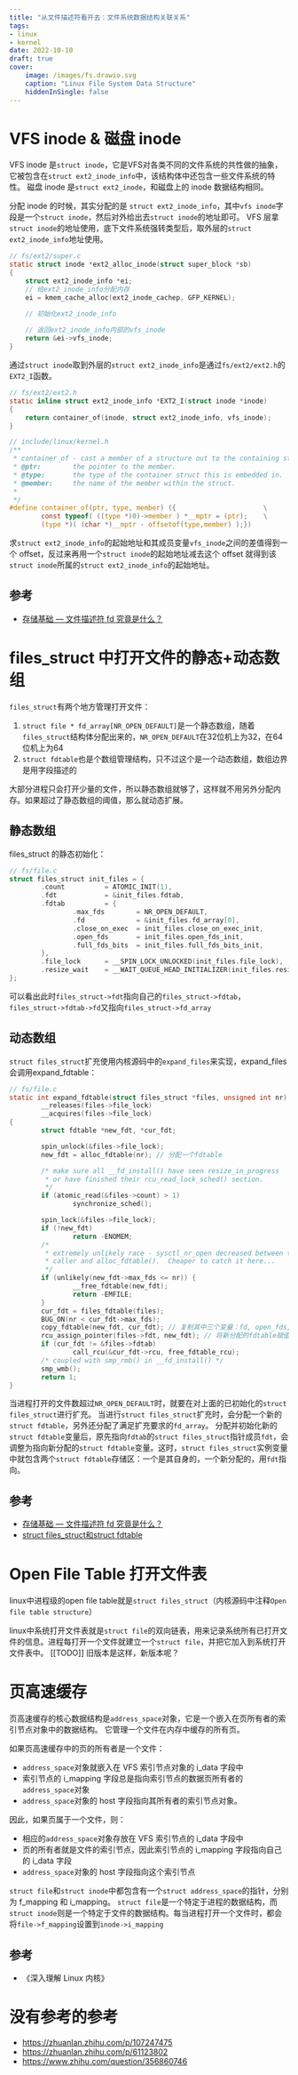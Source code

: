 ```yaml
---
title: "从文件描述符看开去：文件系统数据结构关联关系"
tags:
- linux
- kernel
date: 2022-10-10
draft: true
cover:
    image: /images/fs.drawio.svg
    caption: "Linux File System Data Structure"
    hiddenInSingle: false
---
```

# VFS inode & 磁盘 inode
VFS inode 是`struct inode`，它是VFS对各类不同的文件系统的共性做的抽象，它被包含在`struct ext2_inode_info`中，该结构体中还包含一些文件系统的特性。
磁盘 inode 是`struct ext2_inode`，和磁盘上的 inode 数据结构相同。

分配 inode 的时候，其实分配的是 `struct ext2_inode_info`，其中`vfs inode`字段是一个`struct inode`，然后对外给出去`struct inode`的地址即可。
VFS 层拿 `struct inode`的地址使用，底下文件系统强转类型后，取外层的`struct ext2_inode_info`地址使用。
```c
// fs/ext2/super.c
static struct inode *ext2_alloc_inode(struct super_block *sb)
{
	struct ext2_inode_info *ei;
	// 给ext2_inode_info分配内存
	ei = kmem_cache_alloc(ext2_inode_cachep, GFP_KERNEL);

	// 初始化ext2_inode_info
	
	// 返回ext2_inode_info内部的vfs_inode
	return &ei->vfs_inode;
}
```

通过`struct inode`取到外层的`struct ext2_inode_info`是通过`fs/ext2/ext2.h`的`EXT2_I`函数。
```c
// fs/ext2/ext2.h
static inline struct ext2_inode_info *EXT2_I(struct inode *inode)
{
	return container_of(inode, struct ext2_inode_info, vfs_inode);
}

// include/linux/kernel.h
/**
 * container_of - cast a member of a structure out to the containing structure
 * @ptr:        the pointer to the member.
 * @type:       the type of the container struct this is embedded in.
 * @member:     the name of the member within the struct.
 *
 */
#define container_of(ptr, type, member) ({                      \
        const typeof( ((type *)0)->member ) *__mptr = (ptr);    \
        (type *)( (char *)__mptr - offsetof(type,member) );})
```
求`struct ext2_inode_info`的起始地址和其成员变量`vfs_inode`之间的差值得到一个 offset，反过来再用一个`struct inode`的起始地址减去这个 offset 就得到该`struct inode`所属的`struct ext2_inode_info`的起始地址。

## 参考
- [存储基础 — 文件描述符 fd 究竟是什么？](https://zhuanlan.zhihu.com/p/364617329)

# files_struct 中打开文件的静态+动态数组
`files_struct`有两个地方管理打开文件：

1. `struct file * fd_array[NR_OPEN_DEFAULT]`是一个静态数组，随着`files_struct`结构体分配出来的，`NR_OPEN_DEFAULT`在32位机上为32，在64位机上为64
2. `struct fdtable`也是个数组管理结构，只不过这个是一个动态数组，数组边界是用字段描述的

大部分进程只会打开少量的文件，所以静态数组就够了，这样就不用另外分配内存。如果超过了静态数组的阈值，那么就动态扩展。

## 静态数组
files_struct 的静态初始化：
```c
// fs/file.c
struct files_struct init_files = {
        .count          = ATOMIC_INIT(1),
        .fdt            = &init_files.fdtab,
        .fdtab          = {
                .max_fds        = NR_OPEN_DEFAULT,
                .fd             = &init_files.fd_array[0],
                .close_on_exec  = init_files.close_on_exec_init,
                .open_fds       = init_files.open_fds_init,
                .full_fds_bits  = init_files.full_fds_bits_init,
        },
        .file_lock      = __SPIN_LOCK_UNLOCKED(init_files.file_lock),
        .resize_wait    = __WAIT_QUEUE_HEAD_INITIALIZER(init_files.resize_wait),
};
```
可以看出此时`files_struct->fdt`指向自己的`files_struct->fdtab`，`files_struct->fdtab->fd`又指向`files_struct->fd_array`

## 动态数组
`struct files_struct`扩充使用内核源码中的`expand_files`来实现，expand_files会调用expand_fdtable：
```c
// fs/file.c
static int expand_fdtable(struct files_struct *files, unsigned int nr)
        __releases(files->file_lock)
        __acquires(files->file_lock)
{
        struct fdtable *new_fdt, *cur_fdt;

        spin_unlock(&files->file_lock);
        new_fdt = alloc_fdtable(nr); // 分配一个fdtable

        /* make sure all __fd_install() have seen resize_in_progress
         * or have finished their rcu_read_lock_sched() section.
         */
        if (atomic_read(&files->count) > 1)
                synchronize_sched();

        spin_lock(&files->file_lock);
        if (!new_fdt)
                return -ENOMEM;
        /*
         * extremely unlikely race - sysctl_nr_open decreased between the check in
         * caller and alloc_fdtable().  Cheaper to catch it here...
         */
        if (unlikely(new_fdt->max_fds <= nr)) {
                __free_fdtable(new_fdt);
                return -EMFILE;
        }
        cur_fdt = files_fdtable(files);
        BUG_ON(nr < cur_fdt->max_fds);
        copy_fdtable(new_fdt, cur_fdt); // 复制其中三个变量：fd, open_fds, close_on_exec
        rcu_assign_pointer(files->fdt, new_fdt); // 将新分配的fdtable赋值给files的fdt
        if (cur_fdt != &files->fdtab)
                call_rcu(&cur_fdt->rcu, free_fdtable_rcu);
        /* coupled with smp_rmb() in __fd_install() */
        smp_wmb();
        return 1;
}
```
当进程打开的文件数超过`NR_OPEN_DEFAULT`时，就要在对上面的已初始化的`struct files_struct`进行扩充。
当进行`struct files_struct`扩充时，会分配一个新的`struct fdtable`，另外还分配了满足扩充要求的`fd_array`。
分配并初始化新的`struct fdtable`变量后，原先指向`fdtab`的`struct files_struct`指针成员`fdt`，会调整为指向新分配的`struct fdtable`变量。这时，`struct files_struct`实例变量中就包含两个`struct fdtable`存储区：一个是其自身的，一个新分配的，用`fdt`指向。

## 参考
- [存储基础 — 文件描述符 fd 究竟是什么？](https://zhuanlan.zhihu.com/p/364617329)
- [struct files_struct和struct fdtable](https://blog.csdn.net/metersun/article/details/80513702)


# Open File Table 打开文件表
linux中进程级的open file table就是`struct files_struct`（内核源码中注释`Open file table structure`）

linux中系统打开文件表就是`struct file`的双向链表，用来记录系统所有已打开文件的信息。进程每打开一个文件就建立一个`struct file`，并把它加入到系统打开文件表中。
[[TODO]] 旧版本是这样，新版本呢？

# 页高速缓存
页高速缓存的核心数据结构是`address_space`对象，它是一个嵌入在页所有者的索引节点对象中的数据结构。
它管理一个文件在内存中缓存的所有页。

如果页高速缓存中的页的所有者是一个文件：
- `address_space`对象就嵌入在 VFS 索引节点对象的 i_data 字段中
- 索引节点的 i_mapping 字段总是指向索引节点的数据页所有者的`address_space`对象
- `address_space`对象的 host 字段指向其所有者的索引节点对象。

因此，如果页属于一个文件，则：
- 相应的`address_space`对象存放在 VFS 索引节点的 i_data 字段中
- 页的所有者就是文件的索引节点，因此索引节点的 i_mapping 字段指向自己的 i_data 字段
- `address_space`对象的 host 字段指向这个索引节点

`struct file`和`struct inode`中都包含有一个`struct address_space`的指针，分别为 f_mapping 和 i_mapping。
`struct file`是一个特定于进程的数据结构，而`struct inode`则是一个特定于文件的数据结构。每当进程打开一个文件时，都会将`file->f_mapping`设置到`inode->i_mapping`

## 参考
- 《深入理解 Linux 内核》

# 没有参考的参考
- https://zhuanlan.zhihu.com/p/107247475
- https://zhuanlan.zhihu.com/p/61123802
- https://www.zhihu.com/question/356860746

